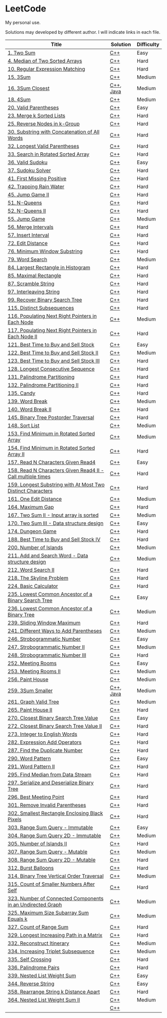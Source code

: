 # LeetCode

My personal use.

Solutions may developed by different author. I will indicate links in each file.


| Title | Solution | Difficulty |
| ----- | -------- | ---------- |
| [1. Two Sum](https://leetcode.com/problems/two-sum/) | [C++](./C++/TwoSum.cpp)| Easy |
| [4. Median of Two Sorted Arrays](https://leetcode.com/problems/median-of-two-sorted-arrays/) | [C++](./C++/MedianOfTwoSortedArrays.cpp)| Hard |
| [10. Regular Expression Matching](https://leetcode.com/problems/regular-expression-matching/) | [C++](./C++/RegularExpressionMatching.cpp)| Hard |
| [15. 3Sum](https://leetcode.com/problems/3sum/) | [C++](./C++/3Sum.cpp)| Medium |
| [16. 3Sum Closest](https://leetcode.com/problems/3sum-closest/) | [C++](./C++/3SumClosest.cpp), [Java](./Java/3SumClosest.java)| Medium |
| [18. 4Sum](https://leetcode.com/problems/4sum/) | [C++](./C++/4Sum.cpp)| Medium |
| [20. Valid Parentheses](https://leetcode.com/problems/valid-parentheses/) | [C++](./C++/ValidParentheses.cpp)| Easy |
| [23. Merge k Sorted Lists](https://leetcode.com/problems/merge-k-sorted-lists/) | [C++](./C++/MergeKSortedLists.cpp)| Hard |
| [25. Reverse Nodes in k-Group](https://leetcode.com/problems/reverse-nodes-in-k-group/) | [C++](./C++/ReverseNodesInKGroup.cpp)| Hard |
| [30. Substring with Concatenation of All Words](https://leetcode.com/problems/substring-with-concatenation-of-all-words/) | [C++](./C++/SubstringWithConcatenationOfAllWords.cpp)| Hard |
| [32. Longest Valid Parentheses](https://leetcode.com/problems/longest-valid-parentheses/) | [C++](./C++/LongestValidParentheses.cpp)| Hard |
| [33. Search in Rotated Sorted Array](https://leetcode.com/problems/search-in-rotated-sorted-array/) | [C++](./C++/SearchInRotatedSortedArray.cpp)| Hard |
| [36. Valid Sudoku](https://leetcode.com/problems/valid-sudoku/) | [C++](./C++/ValidSudoku.cpp)| Easy |
| [37. Sudoku Solver](https://leetcode.com/problems/sudoku-solver/) | [C++](./C++/SudokuSolver.cpp)| Hard |
| [41. First Missing Positive](https://leetcode.com/problems/first-missing-positive/) | [C++](./C++/FirstMissingPositive.cpp)| Hard |
| [42. Trapping Rain Water](https://leetcode.com/problems/trapping-rain-water/) | [C++](./C++/TrappingRainWater.cpp)| Hard |
| [45. Jump Game II](https://leetcode.com/problems/jump-game-ii/) | [C++](./C++/JumpGame-II.cpp)| Hard |
| [51. N-Queens](https://leetcode.com/problems/n-queens/) | [C++](./C++/N-Queens.cpp)| Hard |
| [52. N-Queens II](https://leetcode.com/problems/n-queens-ii/) | [C++](./C++/N-Queens-II.cpp)| Hard |
| [55. Jump Game](https://leetcode.com/problems/jump-game/) | [C++](./C++/JumpGame.cpp)| Medium |
| [56. Merge Intervals](https://leetcode.com/problems/merge-intervals/) | [C++](./C++/MergeIntervals.cpp)| Hard |
| [57. Insert Interval](https://leetcode.com/problems/insert-interval/) | [C++](./C++/InsertInterval.cpp)| Hard |
| [72. Edit Distance](https://leetcode.com/problems/edit-distance/) | [C++](./C++/EditDistance.cpp)| Hard |
| [76. Minimum Window Substring](https://leetcode.com/problems/minimum-window-substring/) | [C++](./C++/MinimumWindowSubstring.cpp)| Hard |
| [79. Word Search](https://leetcode.com/problems/word-search/) | [C++](./C++/WordSearch.cpp)| Medium |
| [84. Largest Rectangle in Histogram](https://leetcode.com/problems/largest-rectangle-in-histogram/) | [C++](./C++/LargestRectangleInHistogram.cpp)| Hard |
| [85. Maximal Rectangle](https://leetcode.com/problems/maximal-rectangle/) | [C++](./C++/MaximalRectangle.cpp)| Hard |
| [87. Scramble String](https://leetcode.com/problems/scramble-string/) | [C++](./C++/ScrambleString.cpp)| Hard |
| [97. Interleaving String](https://leetcode.com/problems/interleaving-string/) | [C++](./C++/InterleavingString.cpp)| Hard |
| [99. Recover Binary Search Tree](https://leetcode.com/problems/recover-binary-search-tree/) | [C++](./C++/RecoverBinarySearchTree.cpp)| Hard |
| [115. Distinct Subsequences](https://leetcode.com/problems/distinct-subsequences/) | [C++](./C++/DistinctSubsequences.cpp)| Hard |
| [116. Populating Next Right Pointers in Each Node](https://leetcode.com/problems/populating-next-right-pointers-in-each-node/) | [C++](./C++/PopulatingNextRightPointersInEachNode.cpp)| Medium |
| [117. Populating Next Right Pointers in Each Node II](https://leetcode.com/problems/populating-next-right-pointers-in-each-node-ii/) | [C++](./C++/PopulatingNextRightPointersInEachNode-II.cpp)| Hard |
| [121. Best Time to Buy and Sell Stock](https://leetcode.com/problems/best-time-to-buy-and-sell-stock/) | [C++](./C++/BestTimeToBuyAndSellStock.cpp)| Easy |
| [122. Best Time to Buy and Sell Stock II](https://leetcode.com/problems/best-time-to-buy-and-sell-stock-ii/) | [C++](./C++/BestTimeToBuyAndSellStock-II.cpp)| Medium |
| [123. Best Time to Buy and Sell Stock III](https://leetcode.com/problems/best-time-to-buy-and-sell-stock-iii/) | [C++](./C++/BestTimeToBuyAndSellStock-III.cpp)| Hard |
| [128. Longest Consecutive Sequence](https://leetcode.com/problems/longest-consecutive-sequence/) | [C++](./C++/LongestConsecutiveSequence.cpp)| Hard |
| [131. Palindrome Partitioning](https://leetcode.com/problems/palindrome-partitioning/) | [C++](./C++/PalindromePartitioning.cpp)| Hard |
| [132. Palindrome Partitioning II](https://leetcode.com/problems/palindrome-partitioning-ii/) | [C++](./C++/PalindromePartitioning-II.cpp)| Hard |
| [135. Candy](https://leetcode.com/problems/candy/) | [C++](./C++/Candy.cpp)| Hard |
| [139. Word Break](https://leetcode.com/problems/word-break/) | [C++](./C++/WordBreak.cpp)| Medium |
| [140. Word Break II](https://leetcode.com/problems/word-break-ii/) | [C++](./C++/WordBreak-II.cpp)| Hard |
| [145. Binary Tree Postorder Traversal](https://leetcode.com/problems/binary-tree-postorder-traversal/) | [C++](./C++/BinaryTreePostorderTraversal.cpp)| Hard |
| [148. Sort List](https://leetcode.com/problems/sort-list/) | [C++](./C++/SortList.cpp)| Medium |
| [153. Find Minimum in Rotated Sorted Array](https://leetcode.com/problems/find-minimum-in-rotated-sorted-array/) | [C++](./C++/FindMinimumInRotatedSortedArray.cpp)| Medium |
| [154. Find Minimum in Rotated Sorted Array II](https://leetcode.com/problems/find-minimum-in-rotated-sorted-array-ii/) | [C++](./C++/FindMinimumInRotatedSortedArray-II.cpp)| Hard |
| [157. Read N Characters Given Read4](https://leetcode.com/problems/read-n-characters-given-read4/) | [C++](./C++/ReadNCharactersGivenRead4.cpp)| Easy |
| [158. Read N Characters Given Read4 II - Call multiple times](https://leetcode.com/problems/read-n-characters-given-read4-ii-call-multiple-times/) | [C++](./C++/ReadNCharactersGivenRead4-II-CallMultipleTimes.cpp)| Hard |
| [159. Longest Substring with At Most Two Distinct Characters](https://leetcode.com/problems/longest-substring-with-at-most-two-distinct-characters/) | [C++](./C++/LongestSubstringWithAtMostTwoDistinctCharacters.cpp)| Hard |
| [161. One Edit Distance](https://leetcode.com/problems/one-edit-distance/) | [C++](./C++/OneEditDistance.cpp)| Medium |
| [164. Maximum Gap](https://leetcode.com/problems/maximum-gap/) | [C++](./C++/MaximumGap.cpp)| Hard |
| [167. Two Sum II - Input array is sorted](https://leetcode.com/problems/two-sum-ii-input-array-is-sorted/) | [C++](./C++/TwoSum-II-InputArrayIsSorted.cpp)| Medium |
| [170. Two Sum III - Data structure design](https://leetcode.com/problems/two-sum-iii-data-structure-design/) | [C++](./C++/TwoSum-III-DataStructureDesign.cpp)| Easy |
| [174. Dungeon Game](https://leetcode.com/problems/dungeon-game/) | [C++](./C++/DungeonGame.cpp)| Hard |
| [188. Best Time to Buy and Sell Stock IV](https://leetcode.com/problems/best-time-to-buy-and-sell-stock-iv/) | [C++](./C++/BestTimeToBuyAndSellStock-IV.cpp)| Hard |
| [200. Number of Islands](https://leetcode.com/problems/number-of-islands/) | [C++](./C++/NumberOfIslands.cpp)| Medium |
| [211. Add and Search Word - Data structure design](https://leetcode.com/problems/add-and-search-word-data-structure-design/) | [C++](./C++/AddAndSearchWord-DataStructureDesign.cpp)| Medium |
| [212. Word Search II](https://leetcode.com/problems/word-search-ii/) | [C++](./C++/WordSearch-II.cpp)| Hard |
| [218. The Skyline Problem](https://leetcode.com/problems/the-skyline-problem/) | [C++](./C++/TheSkylineProblem.cpp)| Hard |
| [224. Basic Calculator](https://leetcode.com/problems/basic-calculator/) | [C++](./C++/BasicCalculator.cpp)| Hard |
| [235. Lowest Common Ancestor of a Binary Search Tree](https://leetcode.com/problems/lowest-common-ancestor-of-a-binary-search-tree/) | [C++](./C++/LowestCommonAncestorOfABinarySearchTree.cpp)| Easy |
| [236. Lowest Common Ancestor of a Binary Tree](https://leetcode.com/problems/lowest-common-ancestor-of-a-binary-tree/) | [C++](./C++/LowestCommonAncestorOfABinaryTree.cpp)| Medium |
| [239. Sliding Window Maximum](https://leetcode.com/problems/sliding-window-maximum/) | [C++](./C++/SlidingWindowMaximum.cpp)| Hard |
| [241. Different Ways to Add Parentheses](https://leetcode.com/problems/different-ways-to-add-parentheses/) | [C++](./C++/DifferentWaysToAddParentheses.cpp)| Medium |
| [246. Strobogrammatic Number](https://leetcode.com/problems/strobogrammatic-number/) | [C++](./C++/StrobogrammaticNumber.cpp)| Easy |
| [247. Strobogrammatic Number II](https://leetcode.com/problems/strobogrammatic-number-ii/) | [C++](./C++/StrobogrammaticNumber-II.cpp)| Medium |
| [248. Strobogrammatic Number III](https://leetcode.com/problems/strobogrammatic-number-iii/) | [C++](./C++/StrobogrammaticNumber-III.cpp)| Hard |
| [252. Meeting Rooms](https://leetcode.com/problems/meeting-rooms/) | [C++](./C++/MeetingRooms.cpp)| Easy |
| [253. Meeting Rooms II](https://leetcode.com/problems/meeting-rooms-ii/) | [C++](./C++/MeetingRooms-II.cpp)| Medium |
| [256. Paint House](https://leetcode.com/problems/paint-house/) | [C++](./C++/PaintHouse.cpp)| Medium |
| [259. 3Sum Smaller](https://leetcode.com/problems/3sum-smaller/) | [C++](./C++/3SumSmaller.cpp), [Java](./Java/3SumSmaller.java)| Medium |
| [261. Graph Valid Tree](https://leetcode.com/problems/graph-valid-tree/) | [C++](./C++/GraphValidTree.cpp)| Medium |
| [265. Paint House II](https://leetcode.com/problems/paint-house-ii/) | [C++](./C++/PaintHouse-II.cpp)| Hard |
| [270. Closest Binary Search Tree Value](https://leetcode.com/problems/closest-binary-search-tree-value/) | [C++](./C++/ClosestBinarySearchTreeValue.cpp)| Easy |
| [272. Closest Binary Search Tree Value II](https://leetcode.com/problems/closest-binary-search-tree-value-ii/) | [C++](./C++/ClosestBinarySearchTreeValue-II.cpp)| Hard |
| [273. Integer to English Words](https://leetcode.com/problems/integer-to-english-words/) | [C++](./C++/IntegerToEnglishWords.cpp)| Hard |
| [282. Expression Add Operators](https://leetcode.com/problems/expression-add-operators/) | [C++](./C++/ExpressionAddOperators.cpp)| Hard |
| [287. Find the Duplicate Number](https://leetcode.com/problems/find-the-duplicate-number/) | [C++](./C++/FindTheDuplicateNumber.cpp)| Hard |
| [290. Word Pattern](https://leetcode.com/problems/word-pattern/) | [C++](./C++/WordPattern.cpp)| Easy |
| [291. Word Pattern II](https://leetcode.com/problems/word-pattern-ii/) | [C++](./C++/WordPattern-II.cpp)| Hard |
| [295. Find Median from Data Stream](https://leetcode.com/problems/find-median-from-data-stream/) | [C++](./C++/FindMedianFromDataStream.cpp)| Hard |
| [297. Serialize and Deserialize Binary Tree](https://leetcode.com/problems/serialize-and-deserialize-binary-tree/) | [C++](./C++/SerializeAndDeserializeBinaryTree.cpp)| Hard |
| [296. Best Meeting Point](https://leetcode.com/problems/best-meeting-point/) | [C++](./C++/BestMeetingPoint.cpp)| Hard |
| [301. Remove Invalid Parentheses](https://leetcode.com/problems/remove-invalid-parentheses/) | [C++](./C++/RemoveInvalidParentheses.cpp)| Hard |
| [302. Smallest Rectangle Enclosing Black Pixels](https://leetcode.com/problems/smallest-rectangle-enclosing-black-pixels/) | [C++](./C++/SmallestRectangleEnclosingBlackPixels.cpp)| Hard |
| [303. Range Sum Query - Immutable](https://leetcode.com/problems/range-sum-query-immutable/) | [C++](./C++/RangeSumQuery-Immutable.cpp)| Easy |
| [304. Range Sum Query 2D - Immutable](https://leetcode.com/problems/range-sum-query-2d-immutable/) | [C++](./C++/RangeSumQuery2D-Immutable.cpp)| Medium |
| [305. Number of Islands II](https://leetcode.com/problems/number-of-islands-ii/) | [C++](./C++/NumberOfIslands-II.cpp)| Hard |
| [307. Range Sum Query - Mutable](https://leetcode.com/problems/range-sum-query-mutable/) | [C++](./C++/RangeSumQuery-Mutable.cpp)| Medium |
| [308. Range Sum Query 2D - Mutable](https://leetcode.com/problems/range-sum-query-2d-mutable/) | [C++](./C++/RangeSumQuery2D-Mutable.cpp)| Hard |
| [312. Burst Balloons](https://leetcode.com/problems/burst-balloons/) | [C++](./C++/BurstBalloons.cpp)| Hard |
| [314. Binary Tree Vertical Order Traversal](https://leetcode.com/problems/binary-tree-vertical-order-traversal/) | [C++](./C++/BinaryTreeVerticalOrderTraversal.cpp)| Medium |
| [315. Count of Smaller Numbers After Self](https://leetcode.com/problems/count-of-smaller-numbers-after-self/) | [C++](./C++/CountOfSmallerNumbersAfterSelf.cpp)| Hard |
| [323. Number of Connected Components in an Undirected Graph](https://leetcode.com/problems/number-of-connected-components-in-an-undirected-graph/) | [C++](./C++/NumberOfConnectedComponentsInAnUndirectedGraph.cpp)| Medium |
| [325. Maximum Size Subarray Sum Equals k](https://leetcode.com/problems/maximum-size-subarray-sum-equals-k/) | [C++](./C++/MaximumSizeSubarraySumEqualsK.cpp)| Medium |
| [327. Count of Range Sum](https://leetcode.com/problems/count-of-range-sum/) | [C++](./C++/CountOfRangeSum.cpp)| Hard |
| [329. Longest Increasing Path in a Matrix](https://leetcode.com/problems/longest-increasing-path-in-a-matrix/) | [C++](./C++/LongestIncreasingPathInAMatrix.cpp)| Hard |
| [332. Reconstruct Itinerary](https://leetcode.com/problems/reconstruct-itinerary/) | [C++](./C++/ReconstructItinerary.cpp)| Medium |
| [334. Increasing Triplet Subsequence](https://leetcode.com/problems/increasing-triplet-subsequence/) | [C++](./C++/IncreasingTripletSubsequence.cpp)| Medium |
| [335. Self Crossing](https://leetcode.com/problems/self-crossing/) | [C++](./C++/SelfCrossing.cpp)| Hard |
| [336. Palindrome Pairs](https://leetcode.com/problems/palindrome-pairs/) | [C++](./C++/PalindromePairs.cpp)| Hard |
| [339. Nested List Weight Sum](https://leetcode.com/problems/nested-list-weight-sum/) | [C++](./C++/NestedListWeightSum.cpp)| Easy |
| [344. Reverse String](https://leetcode.com/problems/reverse-string/) | [C++](./C++/ReverseString.cpp)| Easy |
| [358. Rearrange String k Distance Apart](https://leetcode.com/problems/rearrange-string-k-distance-apart/) | [C++](./C++/RearrangeStringKDistanceApart.cpp)| Hard |
| [364. Nested List Weight Sum II](https://leetcode.com/problems/nested-list-weight-sum-ii/) | [C++](./C++/NestedListWeightSum-II.cpp)| Medium |
| []() | [C++](./C++/.cpp)|  |



